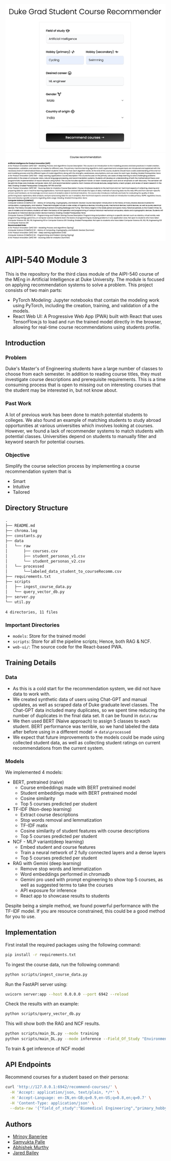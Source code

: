 ![Image](https://github.com/JaredBaileyDuke/student_class_recommender/blob/main/images/front_end_screenshot_1.png)
![Image](https://github.com/JaredBaileyDuke/student_class_recommender/blob/main/images/front_end_screenshot_2.png)


# AIPI-540 Module 3
This is the repository for the third class module of the AIPI-540 course of the MEng in Artificial Intelligence at Duke University. The module is focused on applying recommendation systems to solve a problem. This project consists of two main parts:
- PyTorch Modeling: Jupyter notebooks that contain the modeling work using PyTorch, including the creation, training, and validation of a the models.
- React Web UI: A Progressive Web App (PWA) built with React that uses TensorFlow.js to load and run the trained model directly in the browser, allowing for real-time course recommendations using students profile.

## Introduction
### Problem
Duke's Master's of Engineering students have a large number of classes to choose from each semester. In addition to reading course titles, they must investigate course descriptions and prerequisite requirements. This is a time consuming process that is open to missing out on interesting courses that the student may be interested in, but not know about.

### Past Work
A lot of previous work has been done to match potential students to colleges. We also found an example of matching students to study abroad opportunities at various universities which involves looking at courses. However, we found a lack of recommender systems to match students with potential classes. Universities depend on students to manually filter and keyword search for potential courses.

### Objective
Simplify the course selection process by implementing a
course recommendation system that is
- Smart
- Intuitive
- Tailored


## Directory Structure
```
.
├── README.md
├── chroma.log
├── constants.py
├── data
│   └── raw
│       ├── courses.csv
│       ├── student_personas_v1.csv
│       └── student_personas_v2.csv
│   └── processed
│       └──labeled_data_student_to_courseRecomm.csv
├── requirements.txt
├── scripts
│   ├── ingest_course_data.py
│   └── query_vector_db.py
├── server.py
└── util.py

4 directories, 11 files
```
### Important Directories
- `models`: Store for the trained model
- `scripts`: Store for all the pipeline scripts; Hence, both RAG & NCF. 
- `web-ui/`: The source code for the React-based PWA.


## Training Details
### Data
- As this is a cold start for the recommendation system, we did not have data to work with.
- We created synthetic data of users using Chat-GPT and manual updates, as well as scraped data of Duke graduate level classes. The Chat-GPT data included many duplicates, so we spent time reducing the number of duplicates in the final data set. It can be found in `data\raw`
- We then used BERT (Naive approach) to assign 5 classes to each student. BERT performance was terrible, so we hand labeled the data after before using in a different model -> `data\processed`
- We expect that future improvements to the models could be made using collected student data, as well as collecting student ratings on current recommendations from the current system.

### Models
We implemented 4 models:
- BERT, pretrained (naive)
  - Course embeddings made with BERT pretrained model
  - Student embeddings made with BERT pretrained model
  - Cosine similarity
  - Top 5 courses predicted per student
- TF-IDF (Non-deep learning)
  - Extract course descriptions
  - Stop words removal and lemmatization
  - TF-IDF matix
  - Cosine similarity of student features with course descriptions
  - Top 5 courses predicted per student
- NCF - MLP variant(deep learning)
  - Embed student and course features
  - Train a neural network of 2 fully connected layers and a dense layers
  - Top 5 courses predicted per student
- RAG with Gemini (deep learning)
  - Remove stop words and lemmatization
  - Word embeddings performed in chromadb
  - Gemini pro used with prompt engineering to show top 5 courses, as well as suggested terms to take the courses
  - API exposure for inference
  - React app to showcase results to students

Despite being a simple method, we found powerful performance with the TF-IDF model. If you are resource constrained, this could be a good method for you to use.


## Implementation
First install the required packages using the following command:

```bash
pip install -r requirements.txt
```

To ingest the course data, run the following command:

```bash
python scripts/ingest_course_data.py
```

Run the FastAPI server using:
```bash
uvicorn server:app --host 0.0.0.0 --port 6942 --reload
```

Check the results with an example:
```bash
python scripts/query_vector_db.py
```

This will show both the RAG and NCF results. 
```bash
python scripts/main_DL.py --mode training
python scripts/main_DL.py --mode inference --Field_Of_Study "Environmental Engineering" --Primary_Hobby "Beekeeping" --Secondary_Hobby "Embroidery" --Desired_Career_Field "Environmental Engineer"
```
To train & get inference of NCF model

## API Endpoints
Recommend courses for a student based on their persona:

```bash
curl 'http://127.0.0.1:6942/recommend-courses/' \
  -H 'Accept: application/json, text/plain, */*' \
  -H 'Accept-Language: en-IN,en-GB;q=0.9,en-US;q=0.8,en;q=0.7' \
  -H 'Content-Type: application/json' \
  --data-raw '{"field_of_study":"Biomedical Engineering","primary_hobby":"Cycling","secondary_hobby":"Swimming","desired_career_field":"Molecular engineering","gender":"male","country_of_origin":"India"}'
```


## Authors

- [Mrinoy Banerjee](https://www.linkedin.com/in/mrinoy)
- [Samyukta Palle](https://www.linkedin.com/in/sai-samyukta-palle)
- [Abhishek Murthy](https://www.linkedin.com/in/abhishekwl)
- [Jared Bailey](https://www.linkedin.com/in/jared-l-bailey-mba-cpcu-are/)
